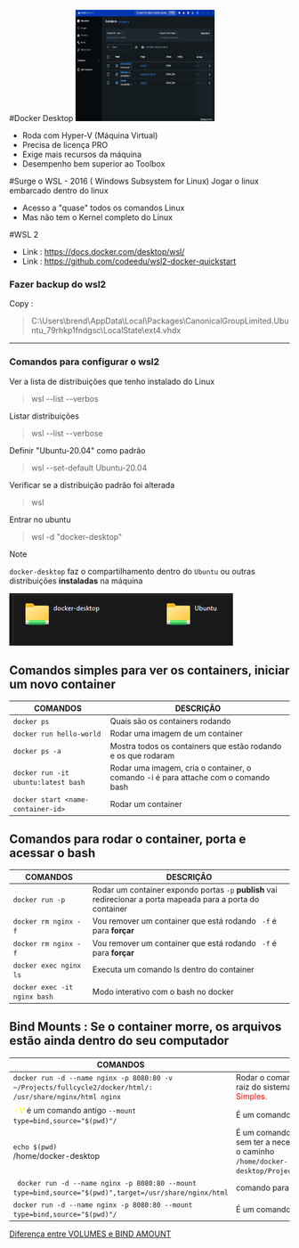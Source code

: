 #Docker Desktop 
<img src="image-docker.png" width=250 height=200>&nbsp;

- Roda com Hyper-V (Máquina Virtual)
- Precisa de licença PRO
- Exige mais recursos da máquina
- Desempenho bem superior ao Toolbox


#Surge o WSL  - 2016 ( Windows Subsystem for Linux)
Jogar o linux embarcado dentro do linux 
- Acesso a "quase" todos os comandos Linux
- Mas não tem o Kernel completo do Linux
  
 
 #WSL 2 
 - Link : https://docs.docker.com/desktop/wsl/
 - Link : https://github.com/codeedu/wsl2-docker-quickstart

### Fazer backup do wsl2

Copy :
>C:\Users\brend\AppData\Local\Packages\CanonicalGroupLimited.Ubuntu_79rhkp1fndgsc\LocalState\ext4.vhdx
___

### Comandos para configurar o wsl2

Ver a lista de distribuições que tenho instalado do Linux
>wsl --list --verbos


Listar distribuições
>wsl --list --verbose

Definir "Ubuntu-20.04" como padrão
>wsl --set-default Ubuntu-20.04

Verificar se a distribuição padrão foi alterada
>wsl

Entrar no ubuntu
> wsl -d "docker-desktop"


> [!NOTE]
> `docker-desktop` faz o compartilhamento dentro do `Ubuntu` ou outras distribuições **instaladas** na máquina 
>
> ![alt text](image.png)

## Comandos simples para ver os containers, iniciar um novo container

| COMANDOS   | DESCRIÇÃO |
| ------    | ------ |
| `docker ps` |  Quais são os containers rodando|
| `docker run hello-world` |Rodar uma imagem de um container|
| `docker ps -a` | Mostra todos os containers que estão rodando e os que rodaram|
| `docker run -it ubuntu:latest bash` | Rodar uma imagem, cria o container, o comando -i é para attache com o comando bash |
| `docker start <name-container-id>`   | Rodar um container |

## Comandos para rodar o container, porta e acessar o bash

| COMANDOS          | DESCRIÇÃO                          |
| ----------------- | ---------------------------------- |
| `docker run -p`   | Rodar um container expondo portas `-p` **publish** vai redirecionar a porta mapeada para a porta do container |
| `docker rm nginx -f`   | Vou remover um container que está rodando ` -f` é para **forçar** |
| `docker rm nginx -f`   | Vou remover um container que está rodando ` -f` é para **forçar** |
| `docker exec nginx ls`   |  Executa um comando ls dentro do container
| `docker exec -it nginx bash`   |  Modo interativo com o bash no docker |
 
## Bind Mounts : Se o container morre, os arquivos estão ainda dentro do seu computador 
| COMANDOS          | DESCRIÇÃO                          |
| ----------------- | ---------------------------------- |
| `docker run -d --name nginx -p 8080:80 -v ~/Projects/fullcycle2/docker/html/: /usr/share/nginx/html nginx`   | Rodar o comando para criar o volume na raiz do sistema operacional <span style="color:red;">Comando Simples.</span> |
| <span style="color:yellow;font-size:17px">-v</span> é um comando antigo `--mount type=bind,source="$(pwd)"/`   | É um comando bem antigo |
| `echo $(pwd)` <br>/home/docker-desktop| É um comando que eu pegue o diretorio, sem ter a necessidade de ficar digitando o caminho<br> `/home/docker-desktop/Projects/fullcycle2/docker/html` |
| ` docker run -d --name nginx -p 8080:80 --mount type=bind,source="$(pwd)",target=/usr/share/nginx/html`   | comando para usar com o mount |
| `docker run -d --name nginx -p 8080:80 --mount type=bind,source="$(pwd)"/`   | É um comando bem antigo |

<a href="explicacao-sobre-volumes-docker.md"><p style="color:red">Diferença entre VOLUMES e BIND AMOUNT </p></a>
